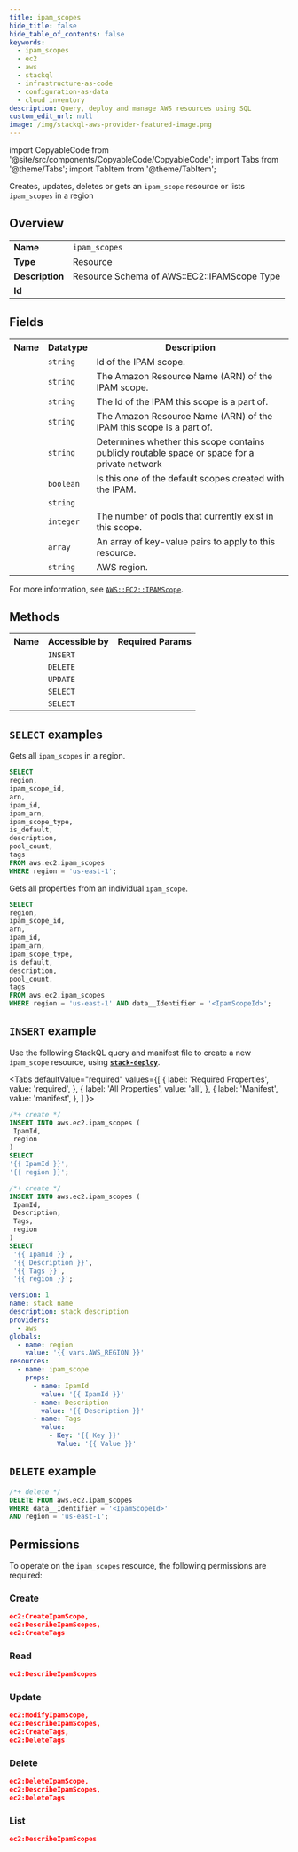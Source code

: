 ```yaml
---
title: ipam_scopes
hide_title: false
hide_table_of_contents: false
keywords:
  - ipam_scopes
  - ec2
  - aws
  - stackql
  - infrastructure-as-code
  - configuration-as-data
  - cloud inventory
description: Query, deploy and manage AWS resources using SQL
custom_edit_url: null
image: /img/stackql-aws-provider-featured-image.png
---
```


import CopyableCode from '@site/src/components/CopyableCode/CopyableCode';
import Tabs from '@theme/Tabs';
import TabItem from '@theme/TabItem';

Creates, updates, deletes or gets an <code>ipam_scope</code> resource or lists <code>ipam_scopes</code> in a region

## Overview
<table>
<tbody>
<tr><td><b>Name</b></td><td><code>ipam_scopes</code></td></tr>
<tr><td><b>Type</b></td><td>Resource</td></tr>
<tr><td><b>Description</b></td><td>Resource Schema of AWS::EC2::IPAMScope Type</td></tr>
<tr><td><b>Id</b></td><td><CopyableCode code="aws.ec2.ipam_scopes" /></td></tr>
</tbody>
</table>

## Fields
<table>
<tbody>
<tr><th>Name</th><th>Datatype</th><th>Description</th></tr><tr><td><CopyableCode code="ipam_scope_id" /></td><td><code>string</code></td><td>Id of the IPAM scope.</td></tr>
<tr><td><CopyableCode code="arn" /></td><td><code>string</code></td><td>The Amazon Resource Name (ARN) of the IPAM scope.</td></tr>
<tr><td><CopyableCode code="ipam_id" /></td><td><code>string</code></td><td>The Id of the IPAM this scope is a part of.</td></tr>
<tr><td><CopyableCode code="ipam_arn" /></td><td><code>string</code></td><td>The Amazon Resource Name (ARN) of the IPAM this scope is a part of.</td></tr>
<tr><td><CopyableCode code="ipam_scope_type" /></td><td><code>string</code></td><td>Determines whether this scope contains publicly routable space or space for a private network</td></tr>
<tr><td><CopyableCode code="is_default" /></td><td><code>boolean</code></td><td>Is this one of the default scopes created with the IPAM.</td></tr>
<tr><td><CopyableCode code="description" /></td><td><code>string</code></td><td></td></tr>
<tr><td><CopyableCode code="pool_count" /></td><td><code>integer</code></td><td>The number of pools that currently exist in this scope.</td></tr>
<tr><td><CopyableCode code="tags" /></td><td><code>array</code></td><td>An array of key-value pairs to apply to this resource.</td></tr>
<tr><td><CopyableCode code="region" /></td><td><code>string</code></td><td>AWS region.</td></tr>
</tbody>
</table>

For more information, see <a href="https://docs.aws.amazon.com/AWSCloudFormation/latest/UserGuide/aws-resource-ec2-ipamscope.html"><code>AWS::EC2::IPAMScope</code></a>.

## Methods

<table>
<tbody>
  <tr>
    <th>Name</th>
    <th>Accessible by</th>
    <th>Required Params</th>
  </tr>
  <tr>
    <td><CopyableCode code="create_resource" /></td>
    <td><code>INSERT</code></td>
    <td><CopyableCode code="IpamId, region" /></td>
  </tr>
  <tr>
    <td><CopyableCode code="delete_resource" /></td>
    <td><code>DELETE</code></td>
    <td><CopyableCode code="data__Identifier, region" /></td>
  </tr>
  <tr>
    <td><CopyableCode code="update_resource" /></td>
    <td><code>UPDATE</code></td>
    <td><CopyableCode code="data__Identifier, data__PatchDocument, region" /></td>
  </tr>
  <tr>
    <td><CopyableCode code="list_resources" /></td>
    <td><code>SELECT</code></td>
    <td><CopyableCode code="region" /></td>
  </tr>
  <tr>
    <td><CopyableCode code="get_resource" /></td>
    <td><code>SELECT</code></td>
    <td><CopyableCode code="data__Identifier, region" /></td>
  </tr>
</tbody>
</table>

## `SELECT` examples
Gets all <code>ipam_scopes</code> in a region.
```sql
SELECT
region,
ipam_scope_id,
arn,
ipam_id,
ipam_arn,
ipam_scope_type,
is_default,
description,
pool_count,
tags
FROM aws.ec2.ipam_scopes
WHERE region = 'us-east-1';
```
Gets all properties from an individual <code>ipam_scope</code>.
```sql
SELECT
region,
ipam_scope_id,
arn,
ipam_id,
ipam_arn,
ipam_scope_type,
is_default,
description,
pool_count,
tags
FROM aws.ec2.ipam_scopes
WHERE region = 'us-east-1' AND data__Identifier = '<IpamScopeId>';
```

## `INSERT` example

Use the following StackQL query and manifest file to create a new <code>ipam_scope</code> resource, using [__`stack-deploy`__](https://pypi.org/project/stack-deploy/).

<Tabs
    defaultValue="required"
    values={[
      { label: 'Required Properties', value: 'required', },
      { label: 'All Properties', value: 'all', },
      { label: 'Manifest', value: 'manifest', },
    ]
}>
<TabItem value="required">

```sql
/*+ create */
INSERT INTO aws.ec2.ipam_scopes (
 IpamId,
 region
)
SELECT 
'{{ IpamId }}',
'{{ region }}';
```
</TabItem>
<TabItem value="all">

```sql
/*+ create */
INSERT INTO aws.ec2.ipam_scopes (
 IpamId,
 Description,
 Tags,
 region
)
SELECT 
 '{{ IpamId }}',
 '{{ Description }}',
 '{{ Tags }}',
 '{{ region }}';
```
</TabItem>
<TabItem value="manifest">

```yaml
version: 1
name: stack name
description: stack description
providers:
  - aws
globals:
  - name: region
    value: '{{ vars.AWS_REGION }}'
resources:
  - name: ipam_scope
    props:
      - name: IpamId
        value: '{{ IpamId }}'
      - name: Description
        value: '{{ Description }}'
      - name: Tags
        value:
          - Key: '{{ Key }}'
            Value: '{{ Value }}'

```
</TabItem>
</Tabs>

## `DELETE` example

```sql
/*+ delete */
DELETE FROM aws.ec2.ipam_scopes
WHERE data__Identifier = '<IpamScopeId>'
AND region = 'us-east-1';
```

## Permissions

To operate on the <code>ipam_scopes</code> resource, the following permissions are required:

### Create
```json
ec2:CreateIpamScope,
ec2:DescribeIpamScopes,
ec2:CreateTags
```

### Read
```json
ec2:DescribeIpamScopes
```

### Update
```json
ec2:ModifyIpamScope,
ec2:DescribeIpamScopes,
ec2:CreateTags,
ec2:DeleteTags
```

### Delete
```json
ec2:DeleteIpamScope,
ec2:DescribeIpamScopes,
ec2:DeleteTags
```

### List
```json
ec2:DescribeIpamScopes
```
